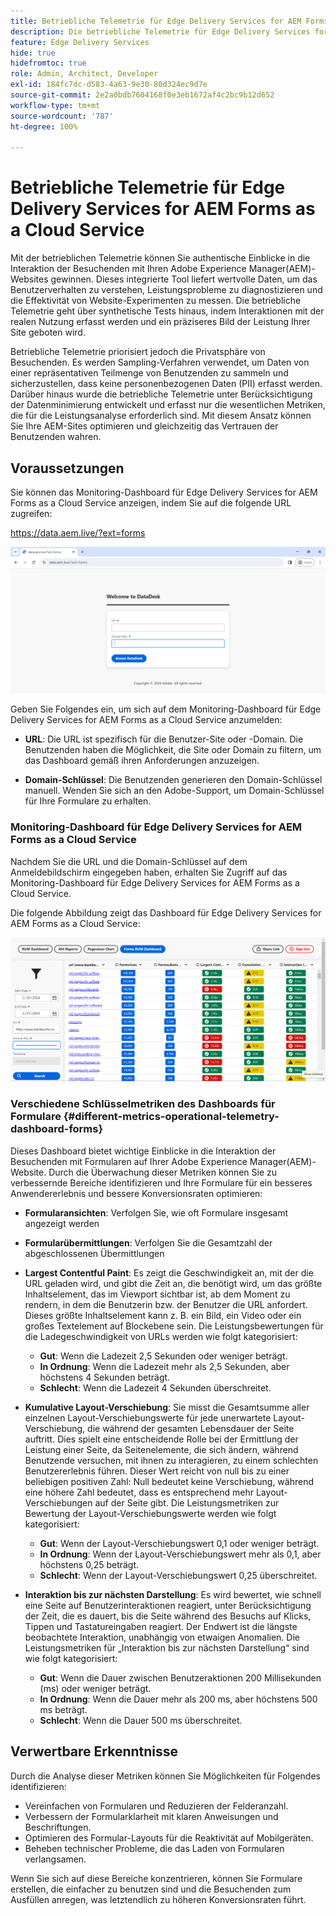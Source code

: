 ```yaml
---
title: Betriebliche Telemetrie für Edge Delivery Services for AEM Forms as a Cloud Service
description: Die betriebliche Telemetrie für Edge Delivery Services for AEM Forms as a Cloud Service beinhaltet das fortlaufende Tracking und die Analyse von Benutzerinteraktionen mit Formularen.
feature: Edge Delivery Services
hide: true
hidefromtoc: true
role: Admin, Architect, Developer
exl-id: 184fc7dc-d583-4a63-9e30-80d324ec9d7e
source-git-commit: 2e2a0bdb7604168f0e3eb1672af4c2bc9b12d652
workflow-type: tm+mt
source-wordcount: '787'
ht-degree: 100%

---
```


# Betriebliche Telemetrie für Edge Delivery Services for AEM Forms as a Cloud Service

Mit der betrieblichen Telemetrie können Sie authentische Einblicke in die Interaktion der Besuchenden mit Ihren Adobe Experience Manager(AEM)-Websites gewinnen. Dieses integrierte Tool liefert wertvolle Daten, um das Benutzerverhalten zu verstehen, Leistungsprobleme zu diagnostizieren und die Effektivität von Website-Experimenten zu messen. Die betriebliche Telemetrie geht über synthetische Tests hinaus, indem Interaktionen mit der realen Nutzung erfasst werden und ein präziseres Bild der Leistung Ihrer Site geboten wird.

Betriebliche Telemetrie priorisiert jedoch die Privatsphäre von Besuchenden. Es werden Sampling-Verfahren verwendet, um Daten von einer repräsentativen Teilmenge von Benutzenden zu sammeln und sicherzustellen, dass keine personenbezogenen Daten (PII) erfasst werden. Darüber hinaus wurde die betriebliche Telemetrie unter Berücksichtigung der Datenminimierung entwickelt und erfasst nur die wesentlichen Metriken, die für die Leistungsanalyse erforderlich sind. Mit diesem Ansatz können Sie Ihre AEM-Sites optimieren und gleichzeitig das Vertrauen der Benutzenden wahren.


## Voraussetzungen

Sie können das Monitoring-Dashboard für Edge Delivery Services for AEM Forms as a Cloud Service anzeigen, indem Sie auf die folgende URL zugreifen:

https://data.aem.live/?ext=forms

![Anmeldebildschirm für betriebliche Telemetrie für Edge Delivery Services for Forms](/help/edge/assets/rum-login-screen.png)

Geben Sie Folgendes ein, um sich auf dem Monitoring-Dashboard für Edge Delivery Services for AEM Forms as a Cloud Service anzumelden:

- **URL**: Die URL ist spezifisch für die Benutzer-Site oder -Domain. Die Benutzenden haben die Möglichkeit, die Site oder Domain zu filtern, um das Dashboard gemäß ihren Anforderungen anzuzeigen.

- **Domain-Schlüssel**: Die Benutzenden generieren den Domain-Schlüssel manuell. Wenden Sie sich an den Adobe-Support, um Domain-Schlüssel für Ihre Formulare zu erhalten.

### Monitoring-Dashboard für Edge Delivery Services for AEM Forms as a Cloud Service

Nachdem Sie die URL und die Domain-Schlüssel auf dem Anmeldebildschirm eingegeben haben, erhalten Sie Zugriff auf das Monitoring-Dashboard für Edge Delivery Services for AEM Forms as a Cloud Service.

Die folgende Abbildung zeigt das Dashboard für Edge Delivery Services for AEM Forms as a Cloud Service:

![Dashboard der betrieblichen Telemetrie für Forms](/help/edge/assets/rum-forms-dashboard.png)

### Verschiedene Schlüsselmetriken des Dashboards für Formulare {#different-metrics-operational-telemetry-dashboard-forms}

Dieses Dashboard bietet wichtige Einblicke in die Interaktion der Besuchenden mit Formularen auf Ihrer Adobe Experience Manager(AEM)-Website. Durch die Überwachung dieser Metriken können Sie zu verbessernde Bereiche identifizieren und Ihre Formulare für ein besseres Anwendererlebnis und bessere Konversionsraten optimieren:

- **Formularansichten**: Verfolgen Sie, wie oft Formulare insgesamt angezeigt werden
- **Formularübermittlungen**: Verfolgen Sie die Gesamtzahl der abgeschlossenen Übermittlungen

- **Largest Contentful Paint**: Es zeigt die Geschwindigkeit an, mit der die URL geladen wird, und gibt die Zeit an, die benötigt wird, um das größte Inhaltselement, das im Viewport sichtbar ist, ab dem Moment zu rendern, in dem die Benutzerin bzw. der Benutzer die URL anfordert. Dieses größte Inhaltselement kann z. B. ein Bild, ein Video oder ein großes Textelement auf Blockebene sein. Die Leistungsbewertungen für die Ladegeschwindigkeit von URLs werden wie folgt kategorisiert:
   - **Gut**: Wenn die Ladezeit 2,5 Sekunden oder weniger beträgt.
   - **In Ordnung**: Wenn die Ladezeit mehr als 2,5 Sekunden, aber höchstens 4 Sekunden beträgt.
   - **Schlecht**: Wenn die Ladezeit 4 Sekunden überschreitet.

- **Kumulative Layout-Verschiebung**: Sie misst die Gesamtsumme aller einzelnen Layout-Verschiebungswerte für jede unerwartete Layout-Verschiebung, die während der gesamten Lebensdauer der Seite auftritt. Dies spielt eine entscheidende Rolle bei der Ermittlung der Leistung einer Seite, da Seitenelemente, die sich ändern, während Benutzende versuchen, mit ihnen zu interagieren, zu einem schlechten Benutzererlebnis führen. Dieser Wert reicht von null bis zu einer beliebigen positiven Zahl: Null bedeutet keine Verschiebung, während eine höhere Zahl bedeutet, dass es entsprechend mehr Layout-Verschiebungen auf der Seite gibt. Die Leistungsmetriken zur Bewertung der Layout-Verschiebungswerte werden wie folgt kategorisiert:

   - **Gut**: Wenn der Layout-Verschiebungswert 0,1 oder weniger beträgt.
   - **In Ordnung**: Wenn der Layout-Verschiebungswert mehr als 0,1, aber höchstens 0,25 beträgt.
   - **Schlecht**: Wenn der Layout-Verschiebungswert 0,25 überschreitet.

- **Interaktion bis zur nächsten Darstellung**: Es wird bewertet, wie schnell eine Seite auf Benutzerinteraktionen reagiert, unter Berücksichtigung der Zeit, die es dauert, bis die Seite während des Besuchs auf Klicks, Tippen und Tastatureingaben reagiert. Der Endwert ist die längste beobachtete Interaktion, unabhängig von etwaigen Anomalien. Die Leistungsmetriken für „Interaktion bis zur nächsten Darstellung“ sind wie folgt kategorisiert:
   - **Gut**: Wenn die Dauer zwischen Benutzeraktionen 200 Millisekunden (ms) oder weniger beträgt.
   - **In Ordnung**: Wenn die Dauer mehr als 200 ms, aber höchstens 500 ms beträgt.
   - **Schlecht**: Wenn die Dauer 500 ms überschreitet.

## Verwertbare Erkenntnisse

Durch die Analyse dieser Metriken können Sie Möglichkeiten für Folgendes identifizieren:

- Vereinfachen von Formularen und Reduzieren der Felderanzahl.
- Verbessern der Formularklarheit mit klaren Anweisungen und Beschriftungen.
- Optimieren des Formular-Layouts für die Reaktivität auf Mobilgeräten.
- Beheben technischer Probleme, die das Laden von Formularen verlangsamen.

Wenn Sie sich auf diese Bereiche konzentrieren, können Sie Formulare erstellen, die einfacher zu benutzen sind und die Besuchenden zum Ausfüllen anregen, was letztendlich zu höheren Konversionsraten führt.


